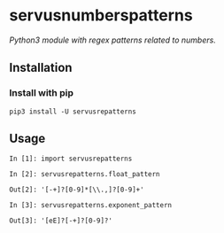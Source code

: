 # servusnumberspatterns
*Python3 module with regex patterns related to numbers.*

## Installation
### Install with pip
```
pip3 install -U servusrepatterns
```

## Usage
```
In [1]: import servusrepatterns

In [2]: servusrepatterns.float_pattern

Out[2]: '[-+]?[0-9]*[\\.,]?[0-9]+'

In [3]: servusrepatterns.exponent_pattern

Out[3]: '[eE]?[-+]?[0-9]?'
```

